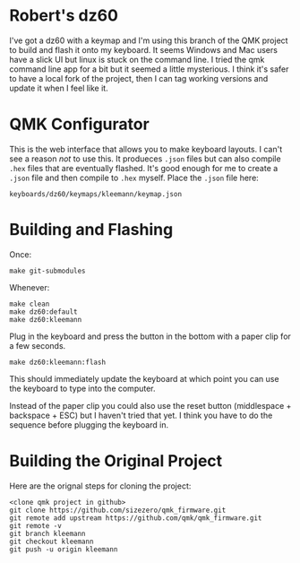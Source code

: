 
# Robert's dz60

I've got a dz60 with a keymap and I'm using this branch of the QMK
project to build and flash it onto my keyboard. It seems Windows and
Mac users have a slick UI but linux is stuck on the command line. I
tried the qmk command line app for a bit but it seemed a little
mysterious. I think it's safer to have a local fork of the project,
then I can tag working versions and update it when I feel like it.

# QMK Configurator

This is the web interface that allows you to make keyboard layouts. I
can't see a reason _not_ to use this. It produeces `.json` files but
can also compile `.hex` files that are eventually flashed. It's good
enough for me to create a `.json` file and then compile to `.hex`
myself. Place the `.json` file here:

    keyboards/dz60/keymaps/kleemann/keymap.json

# Building and Flashing

Once:

    make git-submodules

Whenever:

    make clean
    make dz60:default
    make dz60:kleemann

Plug in the keyboard and press the button in the bottom with a paper
clip for a few seconds.

    make dz60:kleemann:flash

This should immediately update the keyboard at which point you can use
the keyboard to type into the computer.

Instead of the paper clip you could also use the reset button
(middlespace + backspace + ESC) but I haven't tried that yet. I think
you have to do the sequence before plugging the keyboard in.

# Building the Original Project

Here are the orignal steps for cloning the project:

    <clone qmk project in github>
    git clone https://github.com/sizezero/qmk_firmware.git
    git remote add upstream https://github.com/qmk/qmk_firmware.git
    git remote -v
    git branch kleemann
    git checkout kleemann
    git push -u origin kleemann
